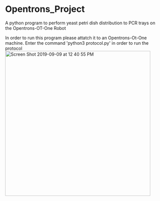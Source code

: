 # Opentrons_Project
A python program to perform yeast petri dish distribution to PCR trays on the Opentrons-OT-One Robot

In order to run this program please attatch it to an Opentrons-Ot-One machine. Enter the command 'python3 protocol.py' in order to run the protocol
<img width="467" alt="Screen Shot 2019-09-09 at 12 40 55 PM" src="https://user-images.githubusercontent.com/27908897/64561234-1ad26400-d2ff-11e9-95c9-bfd2f21b5509.png">

